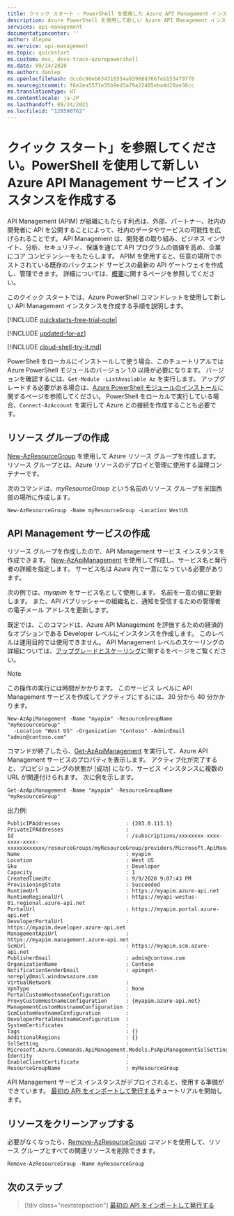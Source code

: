 ```yaml
---
title: クイック スタート - PowerShell を使用した Azure API Management インスタンスの作成 | Microsoft Docs
description: Azure PowerShell を使用して新しい Azure API Management インスタンスを作成します。
services: api-management
documentationcenter: ''
author: dlepow
ms.service: api-management
ms.topic: quickstart
ms.custom: mvc, devx-track-azurepowershell
ms.date: 09/14/2020
ms.author: danlep
ms.openlocfilehash: dcc6c96eb634316554a939688766feb153479778
ms.sourcegitcommit: f6e2ea5571e35b9ed3a79a22485eba4d20ae36cc
ms.translationtype: HT
ms.contentlocale: ja-JP
ms.lasthandoff: 09/24/2021
ms.locfileid: "128590762"
---
```

# <a name="quickstart-create-a-new-azure-api-management-service-instance-by-using-powershell"></a>クイック スタート」を参照してください。PowerShell を使用して新しい Azure API Management サービス インスタンスを作成する

API Management (APIM) が組織にもたらす利点は、外部、パートナー、社内の開発者に API を公開することによって、社内のデータやサービスの可能性を広げられることです。 API Management は、開発者の取り組み、ビジネス インサイト、分析、セキュリティ、保護を通じて API プログラムの価値を高め、企業にコア コンピテンシーをもたらします。 APIM を使用すると、任意の場所でホストされている既存のバックエンド サービスの最新の API ゲートウェイを作成し、管理できます。 詳細については、[概要](api-management-key-concepts.md)に関するページを参照してください。

このクイック スタートでは、Azure PowerShell コマンドレットを使用して新しい API Management インスタンスを作成する手順を説明します。

[!INCLUDE [quickstarts-free-trial-note](../../includes/quickstarts-free-trial-note.md)]

[!INCLUDE [updated-for-az](../../includes/updated-for-az.md)]

[!INCLUDE [cloud-shell-try-it.md](../../includes/cloud-shell-try-it.md)]

PowerShell をローカルにインストールして使う場合、このチュートリアルでは Azure PowerShell モジュールのバージョン 1.0 以降が必要になります。 バージョンを確認するには、`Get-Module -ListAvailable Az` を実行します。 アップグレードする必要がある場合は、[Azure PowerShell モジュールのインストール](/powershell/azure/install-Az-ps)に関するページを参照してください。 PowerShell をローカルで実行している場合、`Connect-AzAccount` を実行して Azure との接続を作成することも必要です。

## <a name="create-resource-group"></a>リソース グループの作成

[New-AzResourceGroup](/powershell/module/az.resources/new-azresourcegroup) を使用して Azure リソース グループを作成します。 リソース グループとは、Azure リソースのデプロイと管理に使用する論理コンテナーです。 

次のコマンドは、*myResourceGroup* という名前のリソース グループを米国西部の場所に作成します。

```azurepowershell-interactive
New-AzResourceGroup -Name myResourceGroup -Location WestUS
```

## <a name="create-an-api-management-service"></a>API Management サービスの作成

リソース グループを作成したので、API Management サービス インスタンスを作成できます。 [New-AzApiManagement](/powershell/module/az.apimanagement/new-azapimanagement) を使用して作成し、サービス名と発行者の詳細を指定します。 サービス名は Azure 内で一意になっている必要があります。

次の例では、*myapim* をサービス名として使用します。 名前を一意の値に更新します。 また、API パブリッシャーの組織名と、通知を受信するための管理者の電子メール アドレスを更新します。

既定では、このコマンドは、Azure API Management を評価するための経済的なオプションである Developer レベルにインスタンスを作成します。 このレベルは運用目的では使用できません。 API Management レベルのスケーリングの詳細については、[アップグレードとスケーリング](upgrade-and-scale.md)に関するをページをご覧ください。

> [!NOTE]
> この操作の実行には時間がかかります。 このサービス レベルに API Management サービスを作成してアクティブにするには、30 分から 40 分かかります。

```azurepowershell-interactive
New-AzApiManagement -Name "myapim" -ResourceGroupName "myResourceGroup" `
  -Location "West US" -Organization "Contoso" -AdminEmail "admin@contoso.com" 
```

コマンドが終了したら、[Get-AzApiManagement](/powershell/module/az.apimanagement/get-azapimanagement) を実行して、Azure API Management サービスのプロパティを表示します。 アクティブ化が完了すると、プロビジョニングの状態が [成功] になり、サービス インスタンスに複数の URL が関連付けられます。 次に例を示します。

```azurepowershell-interactive
Get-AzApiManagement -Name "myapim" -ResourceGroupName "myResourceGroup" 
```

出力例:

```console
PublicIPAddresses                     : {203.0.113.1}
PrivateIPAddresses                    :
Id                                    : /subscriptions/xxxxxxxx-xxxx-xxxx-xxxx-xxxxxxxxxxxx/resourceGroups/myResourceGroup/providers/Microsoft.ApiManagement/service/myapim
Name                                  : myapim
Location                              : West US
Sku                                   : Developer
Capacity                              : 1
CreatedTimeUtc                        : 9/9/2020 9:07:43 PM
ProvisioningState                     : Succeeded
RuntimeUrl                            : https://myapim.azure-api.net
RuntimeRegionalUrl                    : https://myapi-westus-01.regional.azure-api.net
PortalUrl                             : https://myapim.portal.azure-api.net
DeveloperPortalUrl                    : https://myapim.developer.azure-api.net
ManagementApiUrl                      : https://myapim.management.azure-api.net
ScmUrl                                : https://myapim.scm.azure-api.net
PublisherEmail                        : admin@contoso.com
OrganizationName                      : Contoso
NotificationSenderEmail               : apimgmt-noreply@mail.windowsazure.com
VirtualNetwork                        :
VpnType                               : None
PortalCustomHostnameConfiguration     :
ProxyCustomHostnameConfiguration      : {myapim.azure-api.net}
ManagementCustomHostnameConfiguration :
ScmCustomHostnameConfiguration        :
DeveloperPortalHostnameConfiguration  :
SystemCertificates                    :
Tags                                  : {}
AdditionalRegions                     : {}
SslSetting                            : Microsoft.Azure.Commands.ApiManagement.Models.PsApiManagementSslSetting
Identity                              :
EnableClientCertificate               :
ResourceGroupName                     : myResourceGroup

```

API Management サービス インスタンスがデプロイされると、使用する準備ができています。 [最初の API をインポートして発行する](import-and-publish.md)チュートリアルを開始します。

## <a name="clean-up-resources"></a>リソースをクリーンアップする

必要がなくなったら、[Remove-AzResourceGroup](/powershell/module/az.resources/remove-azresourcegroup) コマンドを使用して、リソース グループとすべての関連リソースを削除できます。

```azurepowershell-interactive
Remove-AzResourceGroup -Name myResourceGroup
```

## <a name="next-steps"></a>次のステップ

> [!div class="nextstepaction"]
> [最初の API をインポートして発行する](import-and-publish.md)
